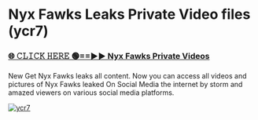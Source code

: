 # Nyx Fawks Leaks Private Video files (ycr7)

<h3><a href="https://mediafirerr.pages.dev?q=Nyx+Fawks&ref=R42" rel="nofollow">🌐 𝙲𝙻𝙸𝙲𝙺 𝙷𝙴𝚁𝙴 🟢==►► Nyx Fawks Private Videos</a></h3>

New Get Nyx Fawks leaks all content. Now you can access all videos and pictures of Nyx Fawks leaked On Social Media the internet by storm and amazed viewers on various social media platforms.

[![ycr7](https://github.com/user-attachments/assets/26341bd8-4b91-4a20-822e-3fd5d525dd40)](https://mediafirerr.pages.dev?q=Nyx+Fawks&ref=R42)

